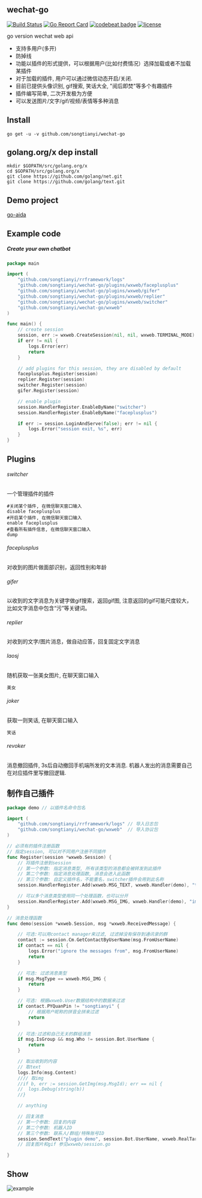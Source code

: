 ## wechat-go

[![Build Status](https://travis-ci.org/songtianyi/wechat-go.svg?branch=master)](https://travis-ci.org/songtianyi/wechat-go)
[![Go Report Card](https://goreportcard.com/badge/github.com/songtianyi/wechat-go)](https://goreportcard.com/report/github.com/songtianyi/wechat-go)
[![codebeat badge](https://codebeat.co/badges/4f78bcb2-bf75-477d-a8f4-b09fde3dae80)](https://codebeat.co/projects/github-com-songtianyi-wechat-go-master)
[![license](https://img.shields.io/github/license/mashape/apistatus.svg)]()

go version wechat web api

* 支持多用户(多开)
* 防掉线
* 功能以插件的形式提供，可以根据用户(比如付费情况）选择加载或者不加载某插件
* 对于加载的插件, 用户可以通过微信动态开启/关闭.
* 目前已提供头像识别, gif搜索, 笑话大全, "阅后即焚"等多个有趣插件
* 插件编写简单, 二次开发极为方便
* 可以发送图片/文字/gif/视频/表情等多种消息


## Install
	go get -u -v github.com/songtianyi/wechat-go

## golang.org/x dep install
	mkdir $GOPATH/src/golang.org/x
	cd $GOPATH/src/golang.org/x
	git clone https://github.com/golang/net.git
	git clone https://github.com/golang/text.git

## Demo project
[go-aida](https://www.github.com/songtianyi/go-aida)

## Example code
##### Create your own chatbot
```go
package main

import (
	"github.com/songtianyi/rrframework/logs"
	"github.com/songtianyi/wechat-go/plugins/wxweb/faceplusplus"
	"github.com/songtianyi/wechat-go/plugins/wxweb/gifer"
	"github.com/songtianyi/wechat-go/plugins/wxweb/replier"
	"github.com/songtianyi/wechat-go/plugins/wxweb/switcher"
	"github.com/songtianyi/wechat-go/wxweb"
)

func main() {
	// create session
	session, err := wxweb.CreateSession(nil, nil, wxweb.TERMINAL_MODE)
	if err != nil {
		logs.Error(err)
		return
	}

	// add plugins for this session, they are disabled by default
	faceplusplus.Register(session)
	replier.Register(session)
	switcher.Register(session)
	gifer.Register(session)

	// enable plugin
	session.HandlerRegister.EnableByName("switcher")
	session.HandlerRegister.EnableByName("faceplusplus")

	if err := session.LoginAndServe(false); err != nil {
		logs.Error("session exit, %s", err)
	}
}
```
## Plugins
###### switcher
一个管理插件的插件
```
#关闭某个插件, 在微信聊天窗口输入
disable faceplusplus
#开启某个插件, 在微信聊天窗口输入
enable faceplusplus
#查看所有插件信息, 在微信聊天窗口输入
dump
```
###### faceplusplus
对收到的图片做面部识别，返回性别和年龄
###### gifer
以收到的文字消息为关键字做gif搜索，返回gif图, 注意返回的gif可能尺度较大，比如文字消息中包含“污”等关键词。
###### replier
对收到的文字/图片消息，做自动应答，回复固定文字消息
###### laosj
随机获取一张美女图片, 在聊天窗口输入
```
美女
```
###### joker
获取一则笑话, 在聊天窗口输入
```
笑话
```
###### revoker
消息撤回插件, 3s后自动撤回手机端所发的文本消息. 机器人发出的消息需要自己在对应插件里写撤回逻辑.

## 制作自己插件
```go
package demo // 以插件名命令包名

import (
	"github.com/songtianyi/rrframework/logs" // 导入日志包
	"github.com/songtianyi/wechat-go/wxweb"  // 导入协议包
)

// 必须有的插件注册函数
// 指定session, 可以对不同用户注册不同插件
func Register(session *wxweb.Session) {
	// 将插件注册到session
	// 第一个参数: 指定消息类型, 所有该类型的消息都会被转发到此插件
	// 第二个参数: 指定消息处理函数, 消息会进入此函数
	// 第三个参数: 自定义插件名，不能重名，switcher插件会用到此名称
	session.HandlerRegister.Add(wxweb.MSG_TEXT, wxweb.Handler(demo), "textdemo")

	// 可以多个消息类型使用同一个处理函数，也可以分开
	session.HandlerRegister.Add(wxweb.MSG_IMG, wxweb.Handler(demo), "imgdemo")
}

// 消息处理函数
func demo(session *wxweb.Session, msg *wxweb.ReceivedMessage) {

	// 可选:可以用contact manager来过滤, 过滤掉没有保存到通讯录的群
	contact := session.Cm.GetContactByUserName(msg.FromUserName)
	if contact == nil {
		logs.Error("ignore the messages from", msg.FromUserName)
		return
	}

	// 可选: 过滤消息类型
	if msg.MsgType == wxweb.MSG_IMG {
		return
	}

	// 可选: 根据wxweb.User数据结构中的数据来过滤
	if contact.PYQuanPin != "songtianyi" {
		// 根据用户昵称的拼音全拼来过滤
		return
	}

	// 可选:过滤和自己无关的群组消息
	if msg.IsGroup && msg.Who != session.Bot.UserName {
		return
	}

	// 取出收到的内容
	// 取text
	logs.Info(msg.Content)
	//// 取img
	//if b, err := session.GetImg(msg.MsgId); err == nil {
	//	logs.Debug(string(b))
	//}

	// anything

	// 回复消息
	// 第一个参数: 回复的内容
	// 第二个参数: 机器人ID
	// 第三个参数: 联系人/群组/特殊账号ID
	session.SendText("plugin demo", session.Bot.UserName, wxweb.RealTargetUserName(session, msg))
	// 回复图片和gif 参见wxweb/session.go

}
```
## Show
![example](http://p1.bpimg.com/567571/374325070b2a9042.jpg)
